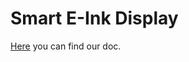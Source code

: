 # Smart E-Ink Display

[Here](https://iot-lab-minden.github.io/smartes-e-ink/) you can find our doc.
